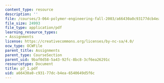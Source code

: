 ```yaml
---
content_type: resource
description: ''
file: /courses/3-064-polymer-engineering-fall-2003/a66430a0c93177dcb4ea6540649d5f6c_p7_1.pdf
file_size: 24993
file_type: application/pdf
learning_resource_types:
- Assignments
license: https://creativecommons.org/licenses/by-nc-sa/4.0/
ocw_type: OCWFile
parent_title: Assignments
parent_type: CourseSection
parent_uid: 9baf0d58-5a43-92fc-8bc8-3cf6ea26291c
resourcetype: Document
title: p7_1.pdf
uid: a66430a0-c931-77dc-b4ea-6540649d5f6c
---
```


